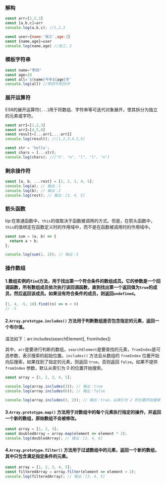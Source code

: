 ### 解构

```js
const arr=[1,2,3]
const [a,b,c]=arr
console.log(a,b,c); //1,2,3

const user={name:'张三',age:2}
const {name,age}=user
console.log(name,age) //张三，2
```

### 模板字符串

```js
const name="李四"
const age=20
const all=`${name}今年${age}岁`
console.log(all) //李四今年20岁
```

### 展开运算符

ES6的展开运算符(`...`)用于将数组、字符串等可迭代对象展开，使其拆分为独立的元素或字符。

```js
const arr1=[1,2,3]
const arr2=[4,5,6]
const result=[...arr1,...arr2]
console.log(result); //[1,2,3,4,5,6]

const str = 'hello';
const chars = [...str];
console.log(chars); //["h", "e", "l", "l", "o"]
```

### 剩余操作符

```js
const [a, b, ...rest] = [1, 2, 3, 4, 5];
console.log(a); // 输出：1
console.log(b); // 输出：2
console.log(rest); // 输出：[3, 4, 5]
```

### 箭头函数

tip:在普通函数中，`this`的值取决于函数被调用的方式。但是，在箭头函数中，`this`的值绑定在函数定义时的作用域中，而不是在函数被调用时的作用域中。

```js
const sum = (a, b) => {
  return a + b;
};

console.log(sum(1, 2)); // 输出：3
```

### 操作数组

#### 1.数组实例的`find`方法，用于找出第一个符合条件的数组成员。它的参数是一个回调函数，所有数组成员依次执行该回调函数，直到找出第一个返回值为`true`的成员，然后返回该成员。如果没有符合条件的成员，则返回`undefined`。

```js
[1, 4, -5, 10].find((n) => n < 0)
// -5
```

#### 2.`Array.prototype.includes()` 方法用于判断数组是否包含指定的元素，返回一个布尔值。

语法如下：arr.includes(searchElement[, fromIndex])

其中，`arr`是要进行判断的数组，`searchElement`是要查找的元素，`fromIndex`是可选参数，表示搜索的起始位置。`includes()` 方法会从数组的 `fromIndex` 位置开始向后搜索，如果找到了指定的元素，则返回 `true`，否则返回 `false`。如果不提供 `fromIndex` 参数，默认从索引为 0 的位置开始搜索。

```js
const array = [1, 2, 3, 4, 5];

console.log(array.includes(3)); // 输出：true
console.log(array.includes(6)); // 输出：false

console.log(array.includes(3, 2)); // 输出：true，从索引为 2 的位置开始搜索
```

#### 3.`Array.prototype.map()` 方法用于对数组中的每个元素执行指定的操作，并返回一个新的数组，原始数组不会被修改。

```js
const array = [1, 2, 3];
const doubledArray = array.map(element => element * 2);
console.log(doubledArray); // 输出：[2, 4, 6]
```

#### 4.`Array.prototype.filter()` 方法用于过滤数组中的元素，返回一个新的数组，其中只包含满足指定条件的元素。

```js
const array = [1, 2, 3, 4, 5];
const filteredArray = array.filter(element => element > 2);
console.log(filteredArray); // 输出：[3, 4, 5]
```

